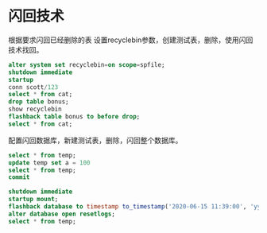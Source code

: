 # 闪回技术
根据要求闪回已经删除的表
设置recyclebin参数，创建测试表，删除，使用闪回技术找回。
```sql
alter system set recyclebin=on scope=spfile;
shutdown immediate
startup
conn scott/123
select * from cat;
drop table bonus;
show recyclebin
flashback table bonus to before drop;
select * from cat;
```
配置闪回数据库，新建测试表，删除，闪回整个数据库。
```sql
select * from temp;
update temp set a = 100
select * from temp;
commit

shutdown immediate
startup mount;
flashback database to timestamp to_timestamp('2020-06-15 11:39:00', 'yyyy-mm-dd hh24:mi:ss')
alter database open resetlogs;
select * from temp;
```